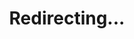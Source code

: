 ---
title: Redirecting...
layout: redirect
sitemap: false
permalink: /participants/Azerbaijan
redirect_to: /participants/AZE/
---